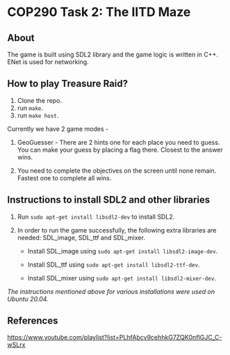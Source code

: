 # COP290 Task 2: The IITD Maze
## About
The game is built using SDL2 library and the game logic is written in C++. ENet is used for networking.
## How to play Treasure Raid?
1. Clone the repo.
2. run ```make```.
3. run ```make host```.


Currently we have 2 game modes - 
1. GeoGuesser - There are 2 hints one for each place you need to guess. You can make your guess by placing a flag there. Closest to the answer wins.  

2. You need to complete the objectives on the screen until none remain. Fastest one to complete all wins.



## Instructions to install SDL2 and other libraries
1. Run `sudo apt-get install libsdl2-dev` to install SDL2.
2. In order to run the game successfully, the following extra libraries are needed: SDL_image, SDL_ttf and SDL_mixer.

    - Install SDL_image using `sudo apt-get install libsdl2-image-dev`.

    - Install SDL_ttf using `sudo apt-get install libsdl2-ttf-dev`.
    - Install SDL_mixer using `sudo apt-get install libsdl2-mixer-dev`.

*The instructions mentioned above for various installations were used on Ubuntu 20.04.*

## References 
https://www.youtube.com/playlist?list=PLhfAbcv9cehhkG7ZQK0nfIGJC_C-wSLrx
